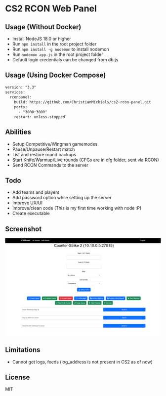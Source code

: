 # CS2 RCON Web Panel

## Usage (Without Docker)
- Install NodeJS 18.0 or higher
- Run `npm install` in the root project folder
- Run `npm install -g nodemon` to install nodemon
- Run `nodemon app.js` in the root project folder
- Default login credentials can be changed from db.js

## Usage (Using Docker Compose)
```
version: "3.3"
services:
  rconpanel:
    build: https://github.com/ChristianMichiels/cs2-rcon-panel.git
    ports:
      - "3000:3000"
    restart: unless-stopped`
```
## Abilities 

- Setup Competitive/Wingman gamemodes
- Pause/Unpause/Restart match
- List and restore round backups
- Start Knife/Warmup/Live rounds (CFGs are in cfg folder, sent via RCON)
- Send RCON Commands to the server

## Todo

- Add teams and players
- Add password option while setting up the server
- Improve UX/UI
- Improve/clean code (This is my first time working with node :P)
- Create executable

## Screenshot

![Screenshot](https://github.com/ChristianMichiels/cs2-rcon-panel/blob/master/image.png)

## Limitations

- Cannot get logs, feeds (log_address is not present in CS2 as of now)

## License

MIT

